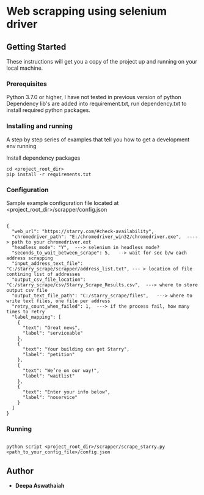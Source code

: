 # Web scrapping using selenium driver


## Getting Started

These instructions will get you a copy of the project up and running on your local machine.

### Prerequisites

Python 3.7.0 or higher, I have not tested in previous version of python
Dependency lib's are added into requirement.txt, run dependency.txt to install required python packages.



### Installing and running

A step by step series of examples that tell you how to get a development env running

Install dependency packages 

```
cd <project_root_dir>
pip install -r requirements.txt

```

### Configuration

Sample example configuration file located at <project_root_dir>/scrapper/config.json
```

{
  "web_url": "https://starry.com/#check-availability",
  "chromedriver_path": "E:/chromedriver_win32/chromedriver.exe",  ----> path to your chromedriver.ext
  "headless_mode": "Y",  ---> selenium in headless mode?
  "seconds_to_wait_between_scrape": 5,   --> wait for sec b/w each address scrapping
  "input_address_text_file": "C:/starry_scrape/scrapper/address_list.txt", --- > location of file contining list of addresses
  "output_csv_file_location": "C:/starry_scrape/csv/Starry_Scrape_Results.csv",  ---> where to store output csv file
  "output_text_file_path": "C:/starry_scrape/files",   ---> where to write text files, one file per address
  "retry_count_when_failed": 1,  ---> if the process fail, how many times to retry
  "label_mapping": [
    {
      "text": "Great news",
      "label": "serviceable"
    },
    {
      "text": "Your building can get Starry",
      "label": "petition"
    },
    {
      "text": "We’re on our way!",
      "label": "waitlist"
    },
    {
      "text": "Enter your info below",
      "label": "noservice"
    }
  ]
}

```

### Running

```

python script <project_root_dir>/scrapper/scrape_starry.py <path_to_your_config_file>/config.json

```

## Author

* **Deepa Aswathaiah**